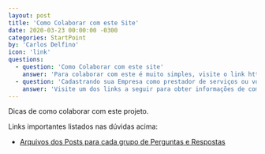 ```yaml
---
layout: post
title: 'Como Colaborar com este Site'
date: 2020-03-23 00:00:00 -0300
categories: StartPoint
by: 'Carlos Delfino'
icon: 'link'
questions:
  - question: 'Como Colaborar com este site'
    answer: 'Para colaborar com este é muito simples, visite o link https://github.com/Makers-Vs-CoViD-19/StartPoint/new/master/_posts, veja como os arquivos e copie um deles alterando os dados para inserir as informações desejadas, cada arquivo deve representar um conjunto de perguntas e respostas. Evite textos muito longos, em caso de dúvida consulte pelo whatsapp no número (+55 85) 991257722'
  - question: 'Cadastrando sua Empresa como prestador de serviços ou voluntária'
    answer: 'Visite um dos links a seguir para obter informações de como cadastrar sua empresa, ou entre em contato com o whatsapp (+55 85) 991257722, Links: https://makers-vs-covid-19.github.io/StartPoint/Empresas_Corte_A_Laser/'
---
```


Dicas de como colaborar com este projeto.

<!--more-->

Links importantes listados nas dúvidas acima:

* [Arquivos dos Posts para cada grupo de Perguntas e Respostas](https://github.com/Makers-Vs-CoViD-19/StartPoint/tree/master/_posts)
